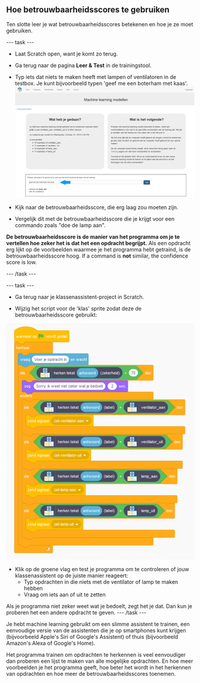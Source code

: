 ## Hoe betrouwbaarheidsscores te gebruiken

Ten slotte leer je wat betrouwbaarheidsscores betekenen en hoe je ze moet gebruiken.

\--- task \---
+ Laat Scratch open, want je komt zo terug.

+ Ga terug naar de pagina **Leer & Test** in de trainingstool.

+ Typ iets dat niets te maken heeft met lampen of ventilatoren in de testbox. Je kunt bijvoorbeeld typen 'geef me een boterham met kaas'. ![Resultaat van het invoeren van "geef me een boterham met kaas" is lamp aan met 3% vertrouwen](images/cheese-sandwich-annotated.png)

+ Kijk naar de betrouwbaarheidsscore, die erg laag zou moeten zijn.

+ Vergelijk dit met de betrouwbaarheidsscore die je krijgt voor een commando zoals "doe de lamp aan".

**De betrouwbaarheidsscore is de manier van het programma om je te vertellen hoe zeker het is dat het een opdracht begrijpt.** Als een opdracht erg lijkt op de voorbeelden waarmee je het programma hebt getraind, is de betrouwbaarheidsscore hoog. If a command is **not** similar, the confidence score is low.

\--- /task \---

\--- task \---

+ Ga terug naar je klassenassistent-project in Scratch.

+ Wijzig het script voor de 'klas' sprite zodat deze de betrouwbaarheidsscore gebruikt:

![Nieuwe code die in het scratch-programma moet worden toegevoegd](images/code-with-confidence.png)

+ Klik op de groene vlag en test je programma om te controleren of jouw klassenassistent op de juiste manier reageert:
    + Typ opdrachten in die niets met de ventilator of lamp te maken hebben
    + Vraag om iets aan of uit te zetten

Als je programma niet zeker weet wat je bedoelt, zegt het je dat. Dan kun je proberen het een andere opdracht te geven. \--- /task \---

Je hebt machine learning gebruikt om een slimme assistent te trainen, een eenvoudige versie van de assistenten die je op smartphones kunt krijgen (bijvoorbeeld Apple's Siri of Google's Assistent) of thuis (bijvoorbeeld Amazon's Alexa of Google's Home).

Het programma trainen om opdrachten te herkennen is veel eenvoudiger dan proberen een lijst te maken van alle mogelijke opdrachten. En hoe meer voorbeelden je het programma geeft, hoe beter het wordt in het herkennen van opdrachten en hoe meer de betrouwbaarheidsscores toenemen. 